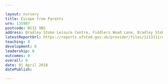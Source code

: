 ```yaml
---

layout: nursery
title: Escape from Parents
urn: 135987
postcode: BS32 9BS
address: Bradley Stoke Leisure Centre, Fiddlers Wood Lane, Bradley Stoke, Bristol, Avon, BS32 9BS
latestReportUrl: https://reports.ofsted.gov.uk/provider/files/1113111/urn/135987.pdf
teaching: 0
development: 0
leadership: 0
outcomes: 0
overall: 0
date: 01 April 2018 
datePublish: 

---
```

